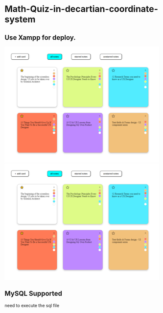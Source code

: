 # Math-Quiz-in-decartian-coordinate-system

## Use Xampp for deploy.
![Sticky Note Preview](https://github.com/ClickHere0521/React-Typescript-StickyNote/blob/master/public/stickyPreview.png)
![Sticky Note Preview](https://github.com/ClickHere0521/React-Typescript-StickyNote/blob/master/public/stickyPreview.png)

## MySQL Supported
need to execute the sql file
